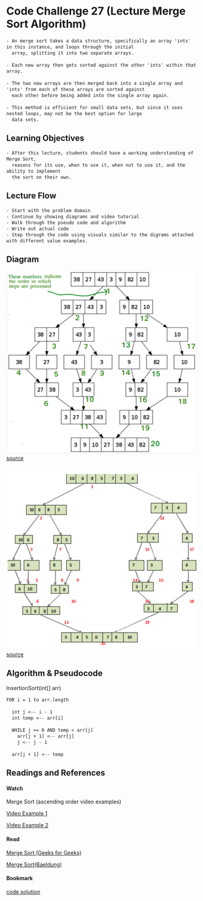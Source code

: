 # Code Challenge 27 (Lecture Merge Sort Algorithm)

    - An merge sort takes a data structure, specifically an array 'ints' in this instance, and loops through the initial
      array, splitting it into two separate arrays.
      
    - Each new array then gets sorted against the other 'ints' within that array.
      
    - The two new arrays are then merged back into a single array and 'ints' from each of these arrays are sorted against
      each other before being added into the single array again.
      
    - This method is efficient for small data sets, but since it uses nested loops, may not be the best option for large
      data sets.
      
## Learning Objectives

	- After this lecture, students should have a working understanding of Merge Sort,
	  reasons for its use, when to use it, when not to use it, and the ability to implement 
	  the sort on their own.
	  

## Lecture Flow

    - Start with the problem domain
    - Continue by showing diagrams and video tutorial
    - Walk through the pseudo code and algorithm
    - Write out actual code
    - Step through the code using visuals similar to the digrams attached with different value examples.

## Diagram

![Diamgram1](../assets/mergeSort.PNG)
[source](https://www.geeksforgeeks.org/merge-sort/)

![Diamgram2](../assets/mergeSort2.PNG)
[source](https://www.baeldung.com/java-merge-sort)

## Algorithm & Pseudocode

 InsertionSort(int[] arr)
  
    FOR i = 1 to arr.length
    
      int j <-- i - 1
      int temp <-- arr[i]
      
      WHILE j >= 0 AND temp < arr[j]
        arr[j + 1] <-- arr[j]
        j <-- j - 1
        
      arr[j + 1] <-- temp


## Readings and References


#### Watch
Merge Sort (ascending order video examples)

[Video Example 1](https://www.youtube.com/watch?v=iMT7gTPpaqw)

[Video Example 2](https://www.youtube.com/watch?v=KF2j-9iSf4Q)


#### Read

[Merge Sort (Geeks for Geeks)](https://www.geeksforgeeks.org/merge-sort/)

[Merge Sort(Baeldung)](https://www.baeldung.com/java-merge-sort)

#### Bookmark

[code solution](/src/main/java/MergeSort/MergeSort.java)